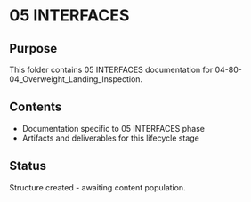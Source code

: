 # 05 INTERFACES

## Purpose
This folder contains 05 INTERFACES documentation for 04-80-04_Overweight_Landing_Inspection.

## Contents
- Documentation specific to 05 INTERFACES phase
- Artifacts and deliverables for this lifecycle stage

## Status
Structure created - awaiting content population.
